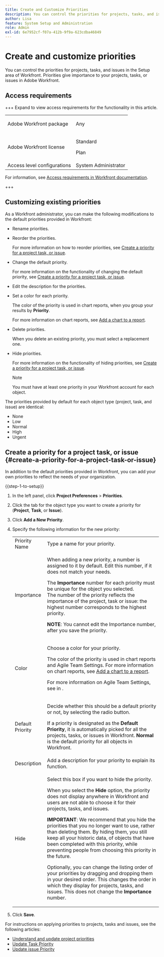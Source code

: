 ```yaml
---
title: Create and Customize Priorities
description: You can control the priorities for projects, tasks, and issues in the Setup area of Workfront. Priorities give importance to your projects, tasks, or issues in Adobe Workfront.
author: Lisa
feature: System Setup and Administration
role: Admin
exl-id: 6e7952cf-f07a-412b-9f9a-623cdba46849
---
```

# Create and customize priorities

<!--
DON'T DELETE, DRAFT OR HIDE THIS ARTICLE. IT IS LINKED TO THE PRODUCT, THROUGH THE CONTEXT SENSITIVE HELP LINKS.
-->

You can control the priorities for projects, tasks, and issues in the Setup area of Workfront. Priorities give importance to your projects, tasks, or issues in Adobe Workfront.

## Access requirements

+++ Expand to view access requirements for the functionality in this article.

<table style="table-layout:auto"> 
 <col> 
 <col> 
 <tbody> 
  <tr> 
   <td>Adobe Workfront package</td> 
   <td><p>Any</p></td> 
  </tr> 
  <tr> 
   <td>Adobe Workfront license</td> 
   <td><p>Standard</p>
       <p>Plan</p></td>
  </tr> 
  <tr> 
   <td>Access level configurations</td> 
   <td>System Administrator</td> 
  </tr> 
 </tbody> 
</table>

For information, see [Access requirements in Workfront documentation](/help/quicksilver/administration-and-setup/add-users/access-levels-and-object-permissions/access-level-requirements-in-documentation.md).

+++

## Customizing existing priorities

As a Workfront administrator, you can make the following modifications to the default priorities provided in Workfront:

* Rename priorities.
* Reorder the priorities.

  For more information on how to reorder priorities, see [Create a priority for a project task, or issue](#create-a-priority-for-a-project-task-or-issue). 

* Change the default priority.

  For more information on the functionality of changing the default priority, see [Create a priority for a project task, or issue](#create-a-priority-for-a-project-task-or-issue).

* Edit the description for the priorities. 
* Set a color for each priority.

  The color of the priority is used in chart reports, when you group your results by **Priority**.

  For more information on chart reports, see [Add a chart to a report](../../../reports-and-dashboards/reports/creating-and-managing-reports/add-chart-report.md).

* Delete priorities.

  When you delete an existing priority, you must select a replacement one.

* Hide priorities.

  For more information on the functionality of hiding priorities, see [Create a priority for a project task, or issue](#create-a-priority-for-a-project-task-or-issue).

  >[!NOTE]
  >
  >You must have at least one priority in your Workfront account for each object.

The priorities provided by default for each object type (project, task, and issue) are identical:

* None
* Low
* Normal
* High
* Urgent

## Create a priority for a project task, or issue {#create-a-priority-for-a-project-task-or-issue}

In addition to the default priorities provided in Workfront, you can add your own priorities to reflect the needs of your organization.

{{step-1-to-setup}}

1. In the left panel, click **Project Preferences** > **Priorities**.

1. Click the tab for the object type you want to create a priority for (**Project**, **Task**, or **Issue**).
1. Click **Add a New Priority**.
1. Specify the following information for the new priority:

   <table style="table-layout:auto"> 
    <col> 
    <col> 
    <tbody> 
     <tr> 
      <td role="rowheader">Priority Name</td> 
      <td>Type a name for your priority.</td> 
     </tr> 
     <tr> 
      <td role="rowheader">Importance</td> 
      <td> <p>When adding a new priority, a number is assigned to it by default. Edit this number, if it does not match your needs.</p> <p>The <strong>Importance</strong> number for each priority must be unique for the object you selected.<br>The number of the priority reflects the importance of the project, task or issue: the highest number corresponds to the highest priority.</p> <p><b>NOTE</b>:  You cannot edit the Importance number, after you save the priority. </p> </td> 
     </tr> 
     <tr> 
      <td role="rowheader">Color</td> 
      <td> <p>Choose a color for your priority.</p> <p>The color of the priority is used in chart reports and Agile Team Settings. For more information on chart reports, see <a href="../../../reports-and-dashboards/reports/creating-and-managing-reports/add-chart-report.md" class="MCXref xref">Add a chart to a report</a>.</p> <p>For more information on Agile Team Settings, see in .</p> </td> 
     </tr> 
     <tr> 
      <td role="rowheader">Default Priority</td> 
      <td> <p>Decide whether this should be a default priority or not, by selecting the radio button.</p> <p>If a priority is designated as the <strong>Default Priority</strong>, it is automatically picked for all the projects, tasks, or issues in Workfront. <strong>Normal</strong> is the default priority for all objects in Workfront.</p> </td> 
     </tr> 
     <tr> 
      <td role="rowheader">Description</td> 
      <td>Add a description for your priority to explain its function.</td> 
     </tr> 
     <tr> 
      <td role="rowheader">Hide</td> 
      <td> <p>Select this box if you want to hide the priority.</p><p>When you select the <b>Hide</b> option, the priority does not display anywhere in Workfront and users are not able to choose it for their projects, tasks, and issues.</p> 
      <p><b>IMPORTANT</b>:  We recommend that you hide the priorities that you no longer want to use, rather than deleting them. By hiding them, you still keep all your historic data, of objects that have been completed with this priority, while preventing people from choosing this priority in the future. </p>
      <p>Optionally, you can change the listing order of your priorities by dragging and dropping them in your desired order. This changes the order in which they display for projects, tasks, and issues. This does not change the <b>Importance</b> number. </p></td> 
     </tr> 
    </tbody> 
   </table>

1. Click **Save**.

For instructions on applying priorities to projects, tasks and issues, see the following articles:

* [Understand and update project priorities](../../../manage-work/projects/planning-a-project/project-priority.md) 
* [Update Task Priority](../../../manage-work/tasks/task-information/task-priority.md) 
* [Update issue Priority](../../../manage-work/issues/issue-information/update-issue-priority.md)
